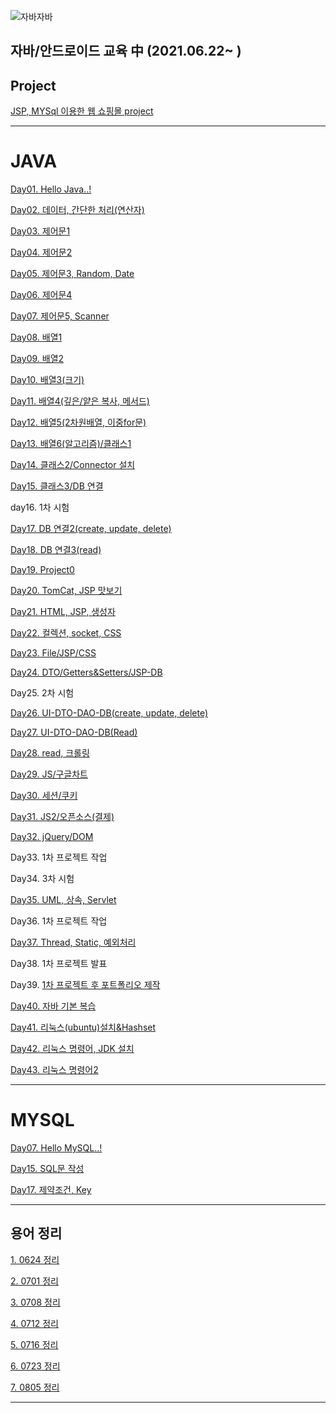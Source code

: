 ![자바자바](https://media.vlpt.us/images/ggg5483/post/321cb142-3670-46bd-8ed7-f462855289a5/img.jpg)

## 자바/안드로이드 교육 中 (2021.06.22~ )


## Project

[JSP, MYSql 이용한 웹 쇼핑몰 project](https://github.com/Yul-i/Makgeolli_Market)

---

# JAVA

[Day01. Hello Java..!](https://www.notion.so/Day01-Hello-Java-902eb28c1ec74584b31e468c57c0f6e5)

[Day02. 데이터, 간단한 처리(연산자)](https://www.notion.so/Day02-3c677de3f2b34935be40faf63169a249)

[Day03. 제어문1](https://www.notion.so/Day03-1-98c9f9e94d6e4a9681b97acbb3fe10f8)

[Day04. 제어문2](https://www.notion.so/Day04-2-458e92a65a9a4b5fb83063a8ecaceb56)

[Day05. 제어문3, Random, Date](https://www.notion.so/Day05-3-Random-Date-af202cd70a28413fbc03895de1ff6488)

[Day06. 제어문4](https://www.notion.so/Day06-4-c59242cc0bdf44efbef571cf8b6e12ef)

[Day07. 제어문5, Scanner](https://www.notion.so/Day07-5-Scanner-e0662af311ea4b2f8ffc78579af65912)

[Day08. 배열1](https://www.notion.so/Day08-1-4d1156da850a470399a8ec175b1a6d74)

[Day09. 배열2](https://www.notion.so/Day09-2-e6ff41b047b44ef8a0cdc53fb92b0bb7)

[Day10. 배열3(크기)](https://www.notion.so/Day10-3-6a4610808fd840338f101e48472466d9)

[Day11. 배열4(깊은/얕은 복사, 메서드)](https://www.notion.so/Day11-4-5198688cb5e14a01b3305808fe04e3d0)

[Day12. 배열5(2차원배열, 이중for문)](https://www.notion.so/Day12-5-2-for-9bdaa466045843ef9f85568c63618ed5)

[Day13. 배열6(알고리즘)/클래스1](https://www.notion.so/Day13-6-c4a2fc1a94504f5a97316701b174c624)

[Day14. 클래스2/Connector 설치](https://www.notion.so/Day14-2-Connector-b5da723665304032bba61e6abef384be)

[Day15. 클래스3/DB 연결](https://www.notion.so/Day15-3-DB-a02c533803254aaaa54c5a399053e497)

day16. 1차 시험

[Day17. DB 연결2(create, update, delete)](https://www.notion.so/Day17-DB-2-create-update-delete-e1d2652e47a54c3c8dbd65f547a2b628)

[Day18. DB 연결3(read)](https://www.notion.so/Day18-DB-3-read-b8d5c2d69b8a4124a2cef41235f2f159)

[Day19. Project0](https://www.notion.so/Day19-Project0-88659a97a0b947e89bc00f54b36bbc14)

[Day20. TomCat, JSP 맛보기](https://www.notion.so/Day20-TomCat-JSP-b3c7c5e51c3b483cbd7764423593811d)

[Day21. HTML, JSP, 생성자](https://www.notion.so/Day21-HTML-JSP-9e0ae3986b0e40bcad688d142ecf9da0)

[Day22. 컬렉션, socket, CSS](https://www.notion.so/Day22-socket-CSS-485cc8bb5b51498084563c275234094b)

[Day23. File/JSP/CSS](https://www.notion.so/Day23-File-JSP-CSS-6fb825f7ed364266a5925b4aec442e52)

[Day24. DTO/Getters&Setters/JSP-DB](https://www.notion.so/Day24-DTO-Getters-Setters-JSP-DB-1711df677f2540dbbfa3eebd65a1b16a)

Day25. 2차 시험

[Day26.  UI-DTO-DAO-DB(create, update, delete)](https://www.notion.so/Day26-UI-DTO-DAO-DB-create-update-delete-e047cbae61ca470995852fbdafd4bc6e)

[Day27.  UI-DTO-DAO-DB(Read)](https://www.notion.so/Day27-UI-DTO-DAO-DB-Read-9fedc04e50e24a4abf79182bfc5c29c3)

[Day28. read, 크롤링  ](https://www.notion.so/Day28-read-e5e1e5ffc65745f889f5fb6f16490026)

[Day29. JS/구글차트](https://www.notion.so/Day29-JS-3de15d3ad33d4d438cf2cf5cc8c24815)

[Day30. 세션/쿠키](https://www.notion.so/Day30-c1d5c548d4a34920905c1be2eb770827)

[Day31. JS2/오픈소스(결제)](https://www.notion.so/Day31-JS2-9c5afbcd12d64832a7ea4bde2655d40b)

[Day32. jQuery/DOM](https://www.notion.so/Day32-jQuery-DOM-050924fe6fb4483692142ffd216abff7)

Day33. 1차 프로젝트 작업

Day34. 3차 시험

[Day35. UML, 상속, Servlet](https://www.notion.so/Day35-UML-Servlet-917aaa6f34a143fb8c9e04d8a852dd64)

Day36. 1차 프로젝트 작업

[Day37. Thread, Static, 예외처리](https://www.notion.so/Day37-Thread-Static-9e410327a3e64278820a5ff989787f66)

Day38. 1차 프로젝트 발표

Day39. [1차 프로젝트 후 포트폴리오 제작](https://github.com/Yul-i/Makgeolli_Market)

[Day40. 자바 기본 복습](https://www.notion.so/Day40-da7ad31641e94291b54624346eed1f85)

[Day41. 리눅스(ubuntu)설치&Hashset](https://www.notion.so/Day41-ubuntu-Hashset-fed7ba19c39c473fbaac507c12cd4371)

[Day42. 리눅스 명령어, JDK 설치](https://www.notion.so/Day42-JDK-4ae57dd3e15f420da53c0119137b5775)

[Day43. 리눅스 명령어2](https://www.notion.so/Day43-2-ac44e22f7cac45eb876ff82fdf8e9a87)

---

# MYSQL

[Day07. Hello MySQL..!](https://www.notion.so/Day01-Hello-MySQL-83bfe2770dff449cae5caa9ba960fa29)

[Day15. SQL문 작성](https://www.notion.so/Day15-SQL-ac4307a0fcab49e49f88eec2b39cfcbc)

[Day17. 제약조건, Key](https://www.notion.so/Day17-Key-9fc4dece5f7d49a7894c83f434a485e1)

---

## 용어 정리

[1. 0624 정리](https://www.notion.so/0624-5668c368c4df4c66a45c2c53e091d06c)

[2. 0701 정리](https://www.notion.so/0701-4d73dd80ef7c48698fdfe9cf5d57a012)

[3. 0708 정리](https://www.notion.so/0708-c3ba7dbef2ee4d9ba347e92374674ab5)

[4. 0712 정리](https://www.notion.so/0712-b383f1e9a4d4484db08bca2e8181b90a)

[5. 0716 정리](https://www.notion.so/0716-8f96e5227dd44ebb9931e92525ceca7d)

[6. 0723 정리](https://www.notion.so/0723-8188c758b49f481abc73048417a4e3ce)

[7. 0805 정리](https://www.notion.so/0805-0ec9fad568b84d778516b90f2d0ac289)

---

